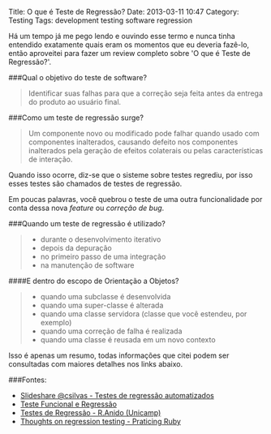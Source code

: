 Title: O que é Teste de Regressão?
Date: 2013-03-11 10:47
Category: Testing
Tags: development testing software regression

Há um tempo já me pego lendo e ouvindo esse termo e nunca tinha entendido exatamente quais eram os momentos que eu deveria fazê-lo, então aproveitei para fazer um review completo sobre 'O que é Teste de Regressão?'.

###Qual o objetivo do teste de software?

> Identificar suas falhas para que a correção seja feita antes da entrega do produto ao usuário final.

###Como um teste de regressão surge?

> Um componente novo ou modificado pode falhar quando usado com componentes inalterados, causando defeito
> nos componentes inalterados pela geração de efeitos colaterais ou pelas características de interação.

Quando isso ocorre, diz-se que o sisteme sobre testes regrediu, por isso esses testes são chamados de testes de regressão.

Em poucas palavras, você quebrou o teste de uma outra funcionalidade por conta dessa nova _feature_ ou _correção de bug_.

###Quando um teste de regressão é utilizado?

> * durante o desenvolvimento iterativo
> * depois da depuração
> * no primeiro passo de uma integração
> * na manutenção de software

####E dentro do escopo de Orientação a Objetos?

> * quando uma subclasse é desenvolvida
> * quando uma super-classe é alterada
> * quando uma classe servidora (classe que você estendeu, por exemplo)
> * quando uma correção de falha é realizada
> * quando uma classe é reusada em um novo contexto

Isso é apenas um resumo, todas informações que citei podem ser consultadas com maiores detalhes nos links abaixo.


###Fontes:

* [Slideshare @csilvas - Testes de regressão automatizados](http://www.slideshare.net/csilvas/testes-de-regresso-automatizados)
* [Teste Funcional e Regressão](http://www.testar.me/pages/testar_me_teste_funcional_regressao.html)
* [Testes de Regressão - R.Anido (Unicamp)](http://www.ic.unicamp.br/~ranido/mc626/Regressao.pdf)
* [Thoughts on regression testing - Praticing Ruby](https://practicingruby.com/articles/shared/afshdqdholth)
